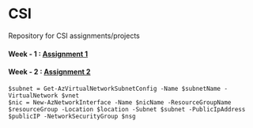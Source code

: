 # CSI
Repository for CSI assignments/projects

#### Week - 1 : [Assignment 1](https://github.com/I-Ishika-012/CSI/blob/main/Week1/Assignment%201.pdf)

#### Week - 2 : [Assignment 2](https://github.com/I-Ishika-012/CSI/blob/main/Week2/Assignment%202.pdf)

```
$subnet = Get-AzVirtualNetworkSubnetConfig -Name $subnetName -VirtualNetwork $vnet
$nic = New-AzNetworkInterface -Name $nicName -ResourceGroupName $resourceGroup -Location $location -Subnet $subnet -PublicIpAddress $publicIP -NetworkSecurityGroup $nsg
```
